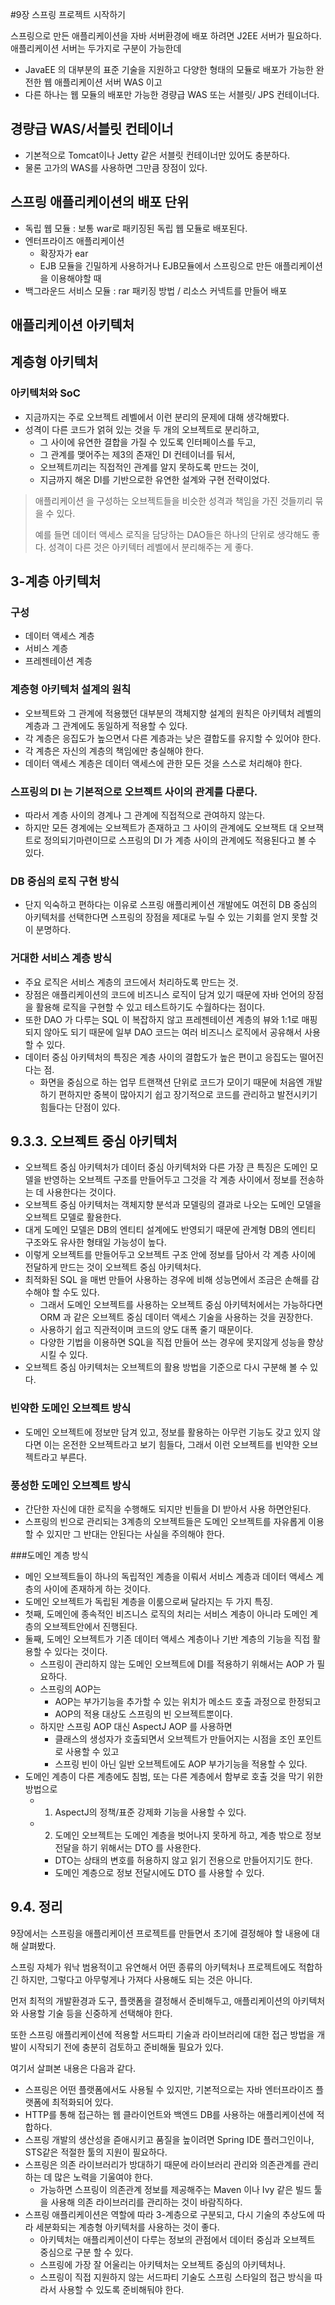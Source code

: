 #9장 스프링 프로젝트 시작하기


스프링으로 만든 애플리케이션을 자바 서버환경에 배포 하려면 J2EE 서버가 필요하다. 애플리케이션 서버는 두가지로 구분이 가능한데
- JavaEE 의 대부분의 표준 기술을 지원하고 다양한 형태의 모듈로 배포가 가능한 완전한 웹 애플리케이션 서버 WAS 이고
- 다른 하나는 웹 모듈의 배포만 가능한 경량급 WAS 또는 서블릿/ JPS 컨테이너다.


## 경량급 WAS/서블릿 컨테이너

- 기본적으로 Tomcat이나 Jetty 같은 서블릿 컨테이너만 있어도 충분하다.
- 물론 고가의 WAS를 사용하면 그만큼 장점이 있다.

## 스프링 애플리케이션의 배포 단위

- 독립 웹 모듈 : 보통 war로 패키징된 독립 웹 모듈로 배포된다.
- 엔터프라이즈 애플리케이션
    - 확장자가 ear
    - EJB 모듈을 긴밀하게 사용하거나 EJB모듈에서 스프링으로 만든 애플리케이션을 이용해야할 때
- 백그라운드 서비스 모듈 : rar 패키징 방법 / 리소스 커넥트를 만들어 배포


## 애플리케이션 아키텍처


## 계층형 아키텍처

### 아키텍처와 SoC
- 지금까지는 주로 오브젝트 레벨에서 이런 분리의 문제에 대해 생각해봤다.
- 성격이 다른 코드가 얽혀 있는 것을 두 개의 오브젝트로 분리하고,
  - 그 사이에 유연한 결합을 가질 수 있도록 인터페이스를 두고, 
  - 그 관계를 맺어주는 제3의 존재인 DI 컨테이너를 둬서, 
  - 오브젝트끼리는 직접적인 관계를 알지 못하도록 만드는 것이, 
  - 지금까지 해온 DI를 기반으로한 유연한 설계와 구현 전략이었다.
   
> 애플리케이션 을 구성하는 오브젝트들을 비슷한 성격과 책임을 가진 것들끼리 묶을 수 있다. 
> 
> 예를 들면 데이터 액세스 로직을 담당하는 DAO들은 하나의 단위로 생각해도 좋다. 성격이 다른 것은 아키텍터 레벨에서 분리해주는 게 좋다.
 
 
## 3-계층 아키텍처

### 구성
- 데이터 액세스 계층
- 서비스 계층
- 프레젠테이션 계층
 
### 계층형 아키텍처 설계의 원칙
 
- 오브젝트와 그 관계에 적용했던 대부분의 객체지향 설계의 원칙은 아키텍처 레벨의 계층과 그 관계에도 동일하게 적용할 수 있다.
- 각 계층은 응집도가 높으면서 다른 계층과는 낮은 결합도를 유지할 수 있어야 한다.
- 각 계층은 자신의 계층의 책임에만 충실해야 한다.
- 데이터 액세스 계층은 데이터 액세스에 관한 모든 것을 스스로 처리해야 한다.  

### 스프링의 DI 는 기본적으로 오브젝트 사이의 관계를 다룬다.
- 따라서 계층 사이의 경계나 그 관계에 직접적으로 관여하지 않는다.
- 하지만 모든 경계에는 오브젝트가 존재하고 그 사이의 관계에도 오브잭트 대 오브잭트로 정의되기마련이므로 스프링의 DI 가 계층 사이의 관계에도 적용된다고 볼 수 있다.

### DB 중심의 로직 구현 방식
- 단지 익숙하고 편하다는 이유로 스프링 애플리케이션 개발에도 여전히 DB 중심의 아키텍처를 선택한다면 스프링의 장점을 제대로 누릴 수 있는 기회를 얻지 못할 것이 분명하다.

### 거대한 서비스 계층 방식

- 주요 로직은 서비스 계층의 코드에서 처리하도록 만드는 것.
- 장점은 애플리케이션의 코드에 비즈니스 로직이 담겨 있기 때문에 자바 언어의 장점을 활용해 로직을 구현할 수 있고 테스트하기도 수월하다는 점이다.
- 또한 DAO 가 다루는 SQL 이 복잡하지 않고 프레젠테이션 계층의 뷰와 1:1로 매핑되지 않아도 되기 때문에 일부 DAO 코드는 여러 비즈니스 로직에서 공유해서 사용할 수 있다.
- 데이터 중심 아키텍처의 특징은 계층 사이의 결합도가 높은 편이고 응집도는 떨어진다는 점.
    - 화면을 중심으로 하는 업무 트랜잭션 단위로 코드가 모이기 때문에 처음엔 개발하기 편하지만 중복이 많아지기 쉽고 장기적으로 코드를 관리하고 발전시키기 힘들다는 단점이 있다.


## 9.3.3. 오브젝트 중심 아키텍처

- 오브젝트 중심 아키텍처가 데이터 중심 아키텍처와 다른 가장 큰 특징은 도메인 모델을 반영하는 오브젝트 구조를 만들어두고 그것을 각 계층 사이에서 정보를 전송하는 데 사용한다는 것이다.
- 오브젝트 중심 아키텍처는 객체지향 분석과 모델링의 결과로 나오는 도메인 모델을 오브젝트 모델로 활용한다.
- 대게 도메인 모델은 DB의 엔티티 설계에도 반영되기 때문에 관계형 DB의 엔티티 구조와도 유사한 형태일 가능성이 높다.
- 이렇게 오브젝트를 만들어두고 오브젝트 구조 안에 정보를 담아서 각 계층 사이에 전달하게 만드는 것이 오브젝트 중심 아키텍처다.
- 최적화된 SQL 을 매번 만들어 사용하는 경우에 비해 성능면에서 조금은 손해를 감수해야 할 수도 있다.
    - 그래서 도메인 오브젝트를 사용하는 오브젝트 중심 아키텍처에서는 가능하다면 ORM 과 같은 오브젝트 중심 데이터 액세스 기술을 사용하는 것을 권장한다.
    - 사용하기 쉽고 직관적이며 코드의 양도 대폭 줄기 때문이다.
    - 다양한 기법을 이용하면 SQL을 직접 만들어 쓰는 경우에 못지않게 성능을 향상시킬 수 있다.
- 오브젝트 중심 아키텍처는 오브젝트의 활용 방법을 기준으로 다시 구분해 볼 수 있다.


### 빈약한 도메인 오브젝트 방식

- 도메인 오브젝트에 정보만 담겨 있고, 정보를 활용하는 아무런 기능도 갖고 있지 않다면 이는 온전한 오브젝트라고 보기 힘들다, 그래서 이런 오브젝트를 빈약한 오브젝트라고 부른다.

### 풍성한 도메인 오브젝트 방식

- 간단한 자신에 대한 로직을 수행해도 되지만 빈들을 DI 받아서 사용 하면안된다.
- 스프링의 빈으로 관리되는 3계층의 오브젝트들은 도메인 오브젝트를 자유롭게 이용할 수 있지만 그 반대는 안된다는 사실을 주의해야 한다.


###도메인 계층 방식

- 메인 오브젝트들이 하나의 독립적인 계층을 이뤄서 서비스 계층과 데이터 액세스 계층의 사이에 존재하게 하는 것이다.
- 도메인 오브젝트가 독립된 계층을 이룸으로써 달라지는 두 가지 특징.
- 첫째, 도메인에 종속적인 비즈니스 로직의 처리는 서비스 계층이 아니라 도메인 계층의 오브젝트안에서 진행된다.
- 둘째, 도메인 오브젝트가 기존 데이터 액세스 계층이나 기반 계층의 기능을 직접 활용할 수 있다는 것이다.
    - 스프링이 관리하지 않는 도메인 오브젝트에 DI를 적용하기 위해서는 AOP 가 필요하다.
    - 스프링의 AOP는
        - AOP는 부가기능을 추가할 수 있는 위치가 메소드 호출 과정으로 한정되고
        - AOP의 적용 대상도 스프링의 빈 오브젝트뿐이다.
    - 하지만 스프링 AOP 대신 AspectJ AOP 를 사용하면
        - 클래스의 생성자가 호출되면서 오브젝트가 만들어지는 시점을 조인 포인트로 사용할 수 있고
        - 스프링 빈이 아닌 일반 오브젝트에도 AOP 부가기능을 적용할 수 있다.
- 도메인 계층이 다른 계층에도 침범, 또는 다른 계층에서 함부로 호출 것을 막기 위한 방법으로
    - 1. AspectJ의 정책/표준 강제화 기능을 사용할 수 있다.
    - 2. 도메인 오브젝트는 도메인 계층을 벗어나지 못하게 하고, 계층 밖으로 정보 전달을 하기 위해서는 DTO 를 사용한다.
        - DTO는 상태의 변호를 허용하지 않고 읽기 전용으로 만들어지기도 한다.
        - 도메인 계층으로 정보 전달시에도 DTO 를 사용할 수 있다.


## 9.4. 정리

9장에서는 스프링을 애플리케이션 프로젝트를 만들면서 초기에 결정해야 할 내용에 대해 살펴봤다.

스프링 자체가 워낙 범용적이고 유연해서 어떤 종류의 아키텍처나 프로젝트에도 적합하긴 하지만, 그렇다고 아무렇게나 가져다 사용해도 되는 것은 아니다.

먼저 최적의 개발환경과 도구, 플랫폼을 결정해서 준비해두고, 애플리케이션의 아키텍처와 사용할 기술 등을 신중하게 선택해야 한다.

또한 스프링 애플리케이션에 적용할 서드파티 기술과 라이브러리에 대한 접근 방법을 개발이 시작되기 전에 충분히 검토하고 준비해둘 필요가 있다.

여기서 살펴본 내용은 다음과 같다.

- 스프링은 어떤 플랫폼에서도 사용될 수 있지만, 기본적으로는 자바 엔터프라이즈 플랫폼에 최적화되어 있다.
- HTTP를 통해 접근하는 웹 클라이언트와 백엔드 DB를 사용하는 애플리케이션에 적합하다.
- 스프링 개발의 생산성을 즏애시키고 품질을 높이려면 Spring IDE 플러그인이나, STS같은 적절한 툴의 지원이 필요하다.
- 스프링은 의존 라이브러리가 방대하기 때문에 라이브러리 관리와 의존관계를 관리하는 데 많은 노력을 기울여야 한다.
    - 가능하면 스프링이 의존관계 정보를 제공해주는 Maven 이나 Ivy 같은 빌드 툴을 사용해 의존 라이브러리를 관리하는 것이 바람직하다.
- 스프링 애플리케이션은 역할에 따라 3-계층으로 구분되고, 다시 기술의 추상도에 따라 세분화되는 계층형 아키텍처를 사용하는 것이 좋다.
    - 아키텍처는 애플리케이션이 다루는 정보의 관점에서 데이터 중심과 오브젝트 중심으로 구분 할 수 있다.
    - 스프링에 가장 잘 어울리는 아키텍처는 오브젝트 중심의 아키텍처나.
    - 스프링이 직접 지원하지 않는 서드파티 기술도 스프링 스타일의 접근 방식을 따라서 사용할 수 있도록 준비해둬야 한다.























